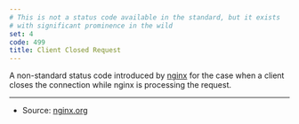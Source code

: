 ```yaml
---
# This is not a status code available in the standard, but it exists
# with significant prominence in the wild
set: 4
code: 499
title: Client Closed Request
---
```


A non-standard status code introduced by [nginx][2] for the case when a client
closes the connection while nginx is processing the request.

---

* Source: [nginx.org][1]

[1]: <http://lxr.nginx.org/source/src/http/ngx_http_request.h#0120>
[2]: <http://nginx.org>